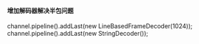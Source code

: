 ####  增加解码器解决半包问题

channel.pipeline().addLast(new LineBasedFrameDecoder(1024));  
channel.pipeline().addLast(new StringDecoder());
